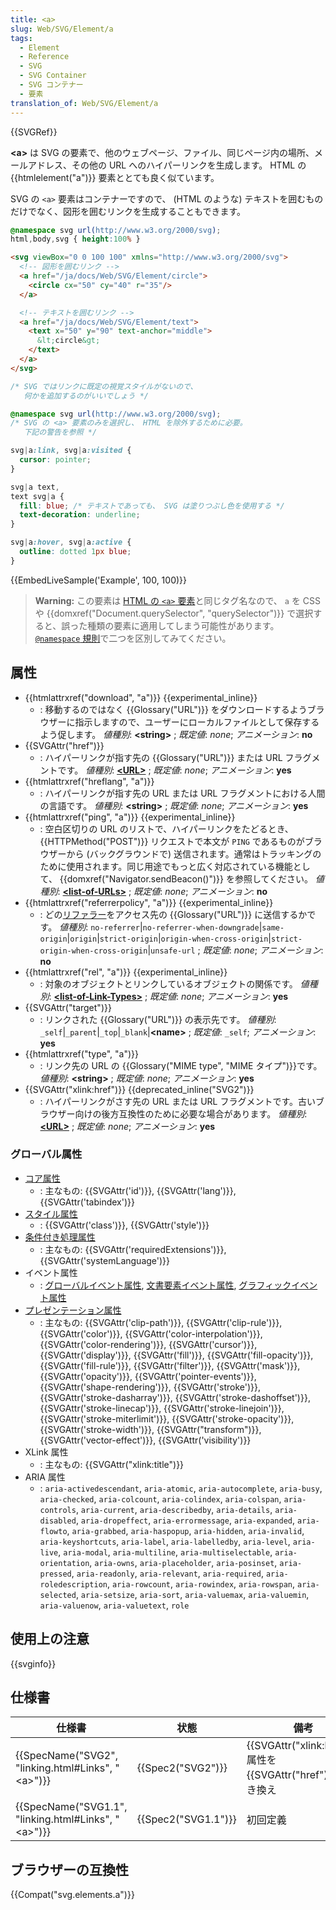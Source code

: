 ```yaml
---
title: <a>
slug: Web/SVG/Element/a
tags:
  - Element
  - Reference
  - SVG
  - SVG Container
  - SVG コンテナー
  - 要素
translation_of: Web/SVG/Element/a
---
```

{{SVGRef}}

**\<a>** は SVG の要素で、他のウェブページ、ファイル、同じページ内の場所、メールアドレス、その他の URL へのハイパーリンクを生成します。 HTML の {{htmlelement("a")}} 要素ととても良く似ています。

SVG の `<a>` 要素はコンテナーですので、 (HTML のような) テキストを囲むものだけでなく、図形を囲むリンクを生成することもできます。

```css hidden
@namespace svg url(http://www.w3.org/2000/svg);
html,body,svg { height:100% }
```

```html
<svg viewBox="0 0 100 100" xmlns="http://www.w3.org/2000/svg">
  <!-- 図形を囲むリンク -->
  <a href="/ja/docs/Web/SVG/Element/circle">
    <circle cx="50" cy="40" r="35"/>
  </a>

  <!-- テキストを囲むリンク -->
  <a href="/ja/docs/Web/SVG/Element/text">
    <text x="50" y="90" text-anchor="middle">
      &lt;circle&gt;
    </text>
  </a>
</svg>
```

```css
/* SVG ではリンクに既定の視覚スタイルがないので、
   何かを追加するのがいいでしょう */

@namespace svg url(http://www.w3.org/2000/svg);
/* SVG の <a> 要素のみを選択し、 HTML を除外するために必要。
   下記の警告を参照 */

svg|a:link, svg|a:visited {
  cursor: pointer;
}

svg|a text,
text svg|a {
  fill: blue; /* テキストであっても、 SVG は塗りつぶし色を使用する */
  text-decoration: underline;
}

svg|a:hover, svg|a:active {
  outline: dotted 1px blue;
}
```

{{EmbedLiveSample('Example', 100, 100)}}

> **Warning:** この要素は [HTML の `<a>` 要素](/ja/docs/Web/HTML/Element/a)と同じタグ名なので、 `a` を CSS や {{domxref("Document.querySelector", "querySelector")}} で選択すると、誤った種類の要素に適用してしまう可能性があります。 [`@namespace` 規則](/ja/docs/Web/CSS/@namespace)で二つを区別してみてください。

## 属性

- {{htmlattrxref("download", "a")}} {{experimental_inline}}
  - : 移動するのではなく {{Glossary("URL")}} をダウンロードするようブラウザーに指示しますので、ユーザーにローカルファイルとして保存するよう促します。
    _値種別_: **\<string>** ; _既定値_: _none_; _アニメーション_: **no**
- {{SVGAttr("href")}}
  - : ハイパーリンクが指す先の {{Glossary("URL")}} または URL フラグメントです。
    _値種別_: **[\<URL>](/ja/docs/Web/SVG/Content_type#URL)** ; _既定値_: _none_; _アニメーション_: **yes**
- {{htmlattrxref("hreflang", "a")}}
  - : ハイパーリンクが指す先の URL または URL フラグメントにおける人間の言語です。
    _値種別_: **\<string>** ; _既定値_: _none_; _アニメーション_: **yes**
- {{htmlattrxref("ping", "a")}} {{experimental_inline}}
  - : 空白区切りの URL のリストで、ハイパーリンクをたどるとき、 {{HTTPMethod("POST")}} リクエストで本文が `PING` であるものがブラウザーから (バックグラウンドで) 送信されます。通常はトラッキングのために使用されます。同じ用途でもっと広く対応されている機能として、 {{domxref("Navigator.sendBeacon()")}} を参照してください。
    _値種別_: **[\<list-of-URLs>](/ja/docs/Web/SVG/Content_type#List-of-Ts)** ; _既定値_: _none_; _アニメーション_: **no**
- {{htmlattrxref("referrerpolicy", "a")}} {{experimental_inline}}
  - : どの[リファラー](/ja/docs/Web/HTTP/Headers/Referer)をアクセス先の {{Glossary("URL")}} に送信するかです。
    _値種別_: `no-referrer`|`no-referrer-when-downgrade`|`same-origin`|`origin`|`strict-origin`|`origin-when-cross-origin`|`strict-origin-when-cross-origin`|`unsafe-url` ; _既定値_: _none_; _アニメーション_: **no**
- {{htmlattrxref("rel", "a")}} {{experimental_inline}}
  - : 対象のオブジェクトとリンクしているオブジェクトの関係です。
    _値種別_: **[\<list-of-Link-Types>](/ja/docs/Web/HTML/Link_types)** ; _既定値_: _none_; _アニメーション_: **yes**
- {{SVGAttr("target")}}
  - : リンクされた {{Glossary("URL")}} の表示先です。
    _値種別_: `_self`|`_parent`|`_top`|`_blank`|**\<name>** ; _既定値_: `_self`; _アニメーション_: **yes**
- {{htmlattrxref("type", "a")}}
  - : リンク先の URL の {{Glossary("MIME type", "MIME タイプ")}}です。
    _値種別_: **\<string>** ; _既定値_: _none_; _アニメーション_: **yes**
- {{SVGAttr("xlink:href")}} {{deprecated_inline("SVG2")}}
  - : ハイパーリンクがさす先の URL または URL フラグメントです。古いブラウザー向けの後方互換性のために必要な場合があります。
    _値種別_: **[\<URL>](/ja/docs/Web/SVG/Content_type#URL)** ; _既定値_: _none_; _アニメーション_: **yes**

### グローバル属性

- [コア属性](/ja/docs/Web/SVG/Attribute/Core)
  - : 主なもの: {{SVGAttr('id')}}, {{SVGAttr('lang')}}, {{SVGAttr('tabindex')}}
- [スタイル属性](/ja/docs/Web/SVG/Attribute/Styling)
  - : {{SVGAttr('class')}}, {{SVGAttr('style')}}
- [条件付き処理属性](/ja/docs/Web/SVG/Attribute/Conditional_Processing)
  - : 主なもの: {{SVGAttr('requiredExtensions')}}, {{SVGAttr('systemLanguage')}}
- イベント属性
  - : [グローバルイベント属性](/ja/docs/Web/SVG/Attribute/Events#Global_Event_Attributes), [文書要素イベント属性](/ja/docs/Web/SVG/Attribute/Events#Document_Element_Event_Attributes), [グラフィックイベント属性](/ja/docs/Web/SVG/Attribute/Events#Graphical_Event_Attributes)
- [プレゼンテーション属性](/ja/docs/Web/SVG/Attribute/Presentation)
  - : 主なもの: {{SVGAttr('clip-path')}}, {{SVGAttr('clip-rule')}}, {{SVGAttr('color')}}, {{SVGAttr('color-interpolation')}}, {{SVGAttr('color-rendering')}}, {{SVGAttr('cursor')}}, {{SVGAttr('display')}}, {{SVGAttr('fill')}}, {{SVGAttr('fill-opacity')}}, {{SVGAttr('fill-rule')}}, {{SVGAttr('filter')}}, {{SVGAttr('mask')}}, {{SVGAttr('opacity')}}, {{SVGAttr('pointer-events')}}, {{SVGAttr('shape-rendering')}}, {{SVGAttr('stroke')}}, {{SVGAttr('stroke-dasharray')}}, {{SVGAttr('stroke-dashoffset')}}, {{SVGAttr('stroke-linecap')}}, {{SVGAttr('stroke-linejoin')}}, {{SVGAttr('stroke-miterlimit')}}, {{SVGAttr('stroke-opacity')}}, {{SVGAttr('stroke-width')}}, {{SVGAttr("transform")}}, {{SVGAttr('vector-effect')}}, {{SVGAttr('visibility')}}
- XLink 属性
  - : 主なもの: {{SVGAttr("xlink:title")}}
- ARIA 属性
  - : `aria-activedescendant`, `aria-atomic`, `aria-autocomplete`, `aria-busy`, `aria-checked`, `aria-colcount`, `aria-colindex`, `aria-colspan`, `aria-controls`, `aria-current`, `aria-describedby`, `aria-details`, `aria-disabled`, `aria-dropeffect`, `aria-errormessage`, `aria-expanded`, `aria-flowto`, `aria-grabbed`, `aria-haspopup`, `aria-hidden`, `aria-invalid`, `aria-keyshortcuts`, `aria-label`, `aria-labelledby`, `aria-level`, `aria-live`, `aria-modal`, `aria-multiline`, `aria-multiselectable`, `aria-orientation`, `aria-owns`, `aria-placeholder`, `aria-posinset`, `aria-pressed`, `aria-readonly`, `aria-relevant`, `aria-required`, `aria-roledescription`, `aria-rowcount`, `aria-rowindex`, `aria-rowspan`, `aria-selected`, `aria-setsize`, `aria-sort`, `aria-valuemax`, `aria-valuemin`, `aria-valuenow`, `aria-valuetext`, `role`

## 使用上の注意

{{svginfo}}

## 仕様書

| 仕様書                                                                       | 状態                     | 備考                                                                        |
| ---------------------------------------------------------------------------- | ------------------------ | --------------------------------------------------------------------------- |
| {{SpecName("SVG2", "linking.html#Links", "&lt;a&gt;")}}     | {{Spec2("SVG2")}} | {{SVGAttr("xlink:href")}} 属性を {{SVGAttr("href")}} で置き換え |
| {{SpecName("SVG1.1", "linking.html#Links", "&lt;a&gt;")}} | {{Spec2("SVG1.1")}} | 初回定義                                                                    |

## ブラウザーの互換性

{{Compat("svg.elements.a")}}
